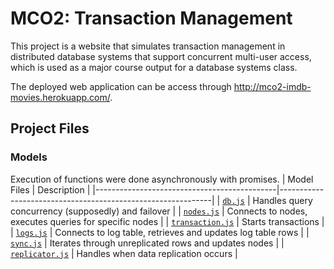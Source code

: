 # MCO2: Transaction Management
This project is a website that simulates transaction management in distributed database systems that support concurrent multi-user access, which is used as a major course output for a database systems class. 

The deployed web application can be access through http://mco2-imdb-movies.herokuapp.com/.

## Project Files
### Models
Execution of functions were done asynchronously with promises.
| Model Files                                 | Description                                                 |
|---------------------------------------------|-------------------------------------------------------------|
| [`db.js`](models/db.js)                     | Handles query concurrency (supposedly) and failover         |
| [`nodes.js`](models/nodes.js)               | Connects to nodes, executes queries for specific nodes      |
| [`transaction.js`](models/transaction.js)   | Starts transactions                                         |
| [`logs.js`](models/logs.js)                 | Connects to log table, retrieves and updates log table rows |
| [`sync.js`](models/sync.js)                 | Iterates through unreplicated rows and updates nodes        |
| [`replicator.js`](models/replicator.js)     | Handles when data replication occurs                        |
